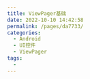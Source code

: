 ```yaml
---
title: ViewPager基础
date: 2022-10-10 14:42:58
permalink: /pages/da7733/
categories:
  - Android
  - UI控件
  - ViewPager
tags:
  - 
---
```


